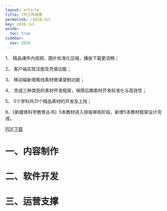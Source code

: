 ```yaml
---
layout: article
title: 7月工作成果
permalink: /2018/Jul
key: 2018-Jul
aside:
  toc: true
sidebar:
  nav: 2018
---
```


1、 精品课件内视频、图片标准化压缩，播放下载更流畅；

2、 客户端实现注册及充值功能；

3、 移动端新增离线素材微课录制功能；

4、 完成三种类型的素材开发框架，保障后期素材开发标准化与高效性；

5、 5个学科共31个精品素材的开发及上线；

6、《新媒体科学教育丛书》5本教材进入排版审核阶段，新增5本教材框架设计完成。

[PDF下载](https://github.com/Xiyue-team/doc_monthlyreport/raw/master/pdf/%E7%81%AB%E8%8A%B1%E5%AD%A6%E9%99%A22018%E5%B9%B47%E6%9C%88%E6%9C%88%E6%8A%A5.pdf)


# 一、内容制作

# 二、软件开发

# 三、运营支撑
